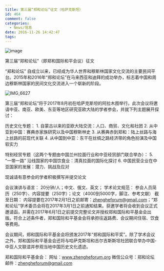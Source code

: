 ```yaml
---
title: 第三届“郑和论坛”征文（哈萨克斯坦）
id: 464
comment: false
categories:
  - News/信息
date: 2016-11-26 14:42:47
tags:
---
```


![image](http://zhengheforum.github.io/uploads/2016/09/image-23-300x300.jpeg)

第三届“郑和论坛”（即郑和国际和平会议）征文

“郑和论坛” 自成立以来，已经成为华人世界和穆斯林国家文化交流的主要民间平台。2015年和2016年“郑和论坛”在马来西亚和迪拜的成功举办，标志着中国和周边穆斯林国家的民间文化交流进入一个崭新的阶段。

![IMG_6627](http://zhengheforum.github.io/uploads/2016/11/IMG_6627-169x300.png)

第三届“郑和论坛”将于2017年8月初在哈萨克斯坦的阿拉木图举行。此次会议将邀请中亚、南亚、欧美、东亚等地区研究亚欧大陆的学者参会，并就下列主题展开探讨：

历史文化专题：
1\. 自蒙古以来的亚欧大陆交流：人口、商贸、文化和社团
2\. 从中亚到中国：赛典赤家族研究以及中国穆斯林史
3\. 从赛典赤到郑和：陆上丝路与海上丝路的前现代关联
4\. 从中国到中亚：东干在丝绸之路经济带的角色扮演及中国软实力

特别经贸专题（这两个专题由中国兰州拉面行业和中亚经贸部门联合举办）：
5\. “一带一路” 沿线国家的中国饮食业：清真拉面的国际化探讨
6\. 中国民营企业在中亚国家的发展：潜力、挑战及应对

现诚请有意参会的学者积极撰写并提交论文

会议演讲与语言：
20分钟/人；中文、俄文、英文；
学术论文规范：
参会人员简历（250字）、内容提要（250字）；论文（4000到5000字，脚注、参考文献）
截至日期：
内容提要在2017年2月1日之前邮寄：zhengheforum@gmail.com；“郑和论坛”学术委员会将在2017年3月1日之前通知结果。获邀学者将会收到会议正式邀请函，并需在2017年6月1日之前提交完整论文并授权郑和国际和平基金会出版。符合上述条件者，郑和国际和平基金会将承担往返路费、会议期间住宿、饮食等费用。

会议期间，郑和国际和平基金会将颁发2017年“郑和国际和平奖”。除了学术会议之外，郑和国际和平基金会还将与哈萨克斯坦和吉尔吉斯斯坦社团联合举办中国-中亚人文联谊并参观当地中国历史文化遗迹。

郑和国际和平基金会：
网址：www.zhengheforum.org
微信公众号：郑和论坛
邮件：zhengheforum@gmail.com

